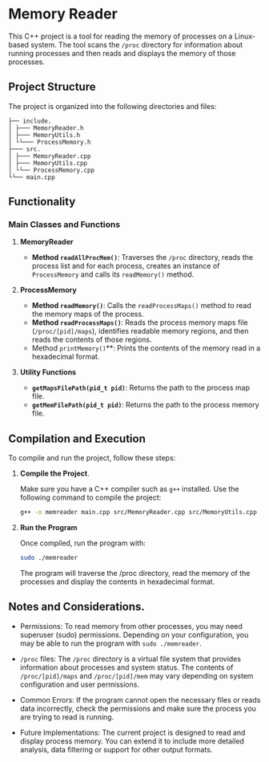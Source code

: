 # Memory Reader

This C++ project is a tool for reading the memory of processes on a Linux-based system. The tool scans the `/proc` directory for information about running processes and then reads and displays the memory of those processes.

## Project Structure

The project is organized into the following directories and files:

```
├── include.
│ ├─── MemoryReader.h
│ ├─── MemoryUtils.h
│ └└─── ProcessMemory.h
├─── src.
│ ├─── MemoryReader.cpp
│ ├─── MemoryUtils.cpp
│ └└── ProcessMemory.cpp
└└── main.cpp
```

## Functionality

### Main Classes and Functions

1. **MemoryReader**
   - **Method `readAllProcMem()`**: Traverses the `/proc` directory, reads the process list and for each process, creates an instance of `ProcessMemory` and calls its `readMemory()` method.

2. **ProcessMemory**
   - **Method `readMemory()`**: Calls the `readProcessMaps()` method to read the memory maps of the process.
   - **Method `readProcessMaps()`**: Reads the process memory maps file (`/proc/[pid]/maps`), identifies readable memory regions, and then reads the contents of those regions.
   - Method `printMemory()`**: Prints the contents of the memory read in a hexadecimal format.

3. **Utility Functions**
   - **`getMapsFilePath(pid_t pid)`**: Returns the path to the process map file.
   - **`getMemFilePath(pid_t pid)`**: Returns the path to the process memory file.

## Compilation and Execution

To compile and run the project, follow these steps:

1. **Compile the Project**.

   Make sure you have a C++ compiler such as `g++` installed. Use the following command to compile the project:

   ```bash
   g++ -o memreader main.cpp src/MemoryReader.cpp src/MemoryUtils.cpp src/ProcessMemory.cpp -Iinclude
   ```

1. **Run the Program**

   Once compiled, run the program with:

   ```bash
   sudo ./memreader
   ```

   The program will traverse the /proc directory, read the memory of the processes and display the contents in hexadecimal format.

## Notes and Considerations.

- Permissions: To read memory from other processes, you may need superuser (sudo) permissions. Depending on your configuration, you may be able to run the program with `sudo ./memreader`.

- `/proc` files: The `/proc` directory is a virtual file system that provides information about processes and system status. The contents of `/proc/[pid]/maps` and `/proc/[pid]/mem` may vary depending on system configuration and user permissions.

- Common Errors: If the program cannot open the necessary files or reads data incorrectly, check the permissions and make sure the process you are trying to read is running.

- Future Implementations: The current project is designed to read and display process memory. You can extend it to include more detailed analysis, data filtering or support for other output formats.
